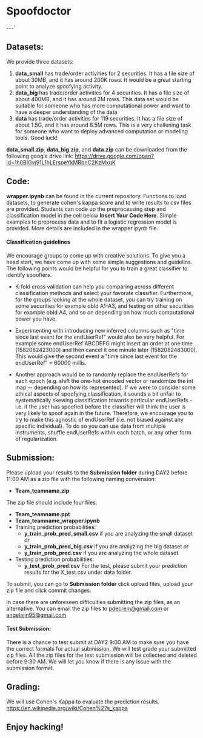 # Spoofdoctor
---`


## Datasets:
We provide three datasets:
1. **data_small** has trade/order activities for 2 securities. It has a file size of about 30MB, and it has around 200K rows. It would be a great starting point to analyze spoofying activity. 
2. **data_big** has trade/order activities for 4 securities. It has a file size of about 400MB, and it has around 2M rows. This data set would be suitable for someone who has more computational power and want to have a deeper understanding of the data
3. **data** has trade/order activities for 119 securities. It has a file size of about 1.5G, and it has around 8.5M rows. This is a very challening task for someone who want to deploy advanced computation or modeling tools. Good luck!

**data_small.zip**, **data_big.zip**, and **data.zip** can be downloaded from the following google drive link: https://drive.google.com/open?id=1h0BIGvj91L1hLErspeYkMRbnC2KzMxqK

## Code:
**wrapper.ipynb** can be found in the current repository. Functions to load datasets, to generate cohen's kappa score and to write results to csv files are provided. Students can code up the preprocessing step and classification model in the cell below **Insert Your Code Here**. Simple examples to preprocess data and to fit a logistic regression model is provided. More details are included in the wrapper.ipynb file. 

#### Classification guidelines
We encourage groups to come up with creative solutions. To give you a head start, we have come up with some simple suggestions and guidelins. The following points would be helpful for you to train a great classifier to identify spoofiers.
- K-fold cross validation can help you comparing across different classification methods and select your favorate classifier. Furthermore, for the groups looking at the whole dataset, you can try training on some securities for example obId A1-A3, and testing on other securities for example obId A4, and so on depending on how much computational power you have.

- Experimenting with introducing new inferred columns such as "time since last event for the endUserRef" would also be very helpful. For example some endUserRef ABCDEFG might insert an order at one time (1582082423000) and then cancel it one minute later (1582082483000). This would give the second event a "time since last event for the endUserRef" = 60000 millis.

- Another approach would be to randomly replace the endUserRefs for each epoch (e.g. shift the one-hot encoded vector or randomize the int map -- depending on how its represented). If we were to consider some ethical aspects of spoofying classification, it sounds a bit unfair to systematically skewing classification towards particular endUserRefs - i.e. if the user has spoofied before the classifier will think the user is very likely to spoof again in the future. Therefore, we encourage you to try to make this agnostic of endUserRef (i.e. not biased against any specific individual). To do so you can use data from multiple instruments, shuffle endUserRefs within each batch, or any other form of regularization.

## Submission:
Please upload your results to the **Submission folder** during DAY2 before 11:00 AM as a zip file with the following naming convension:
* **Team_teamname.zip** 

The zip file should include four files:
* **Team_teamname.ppt**
* **Team_teamname_wrapper.ipynb**
* Training prediction probabilities:
  * **y_train_prob_pred_small.csv** if you are analyzing the small dataset
  *or*
  * **y_train_prob_pred_big.csv** if you are analyzing the big dataset
  *or*
  * **y_train_prob_pred.csv** if you are analyzing the whole dataset
* Testing prediction probabilities:
  * **y_test_prob_pred.csv** For the test, please submit your prediction results for the X_test.csv under data folder.

To submit, you can go to **Submission folder** click upload files, upload your zip file and click commit changes.

In case there are unforeseen difficulties submitting the zip files, as an alternative. You can email the zip files to pdecrem@gmail.com or angelajin95@gmail.com

#### Test Submission: 
There is a chance to test submit at DAY2 9:00 AM to make sure you have the correct formats for actual submission. We will test grade your submitted zip files. All the zip files for the test submission will be collected and deleted before 9:30 AM. We will let you know if there is any issue with the submission format.

## Grading:
We will use Cohen's Kappa to evaluate the prediction results. https://en.wikipedia.org/wiki/Cohen%27s_kappa
## Enjoy hacking!
